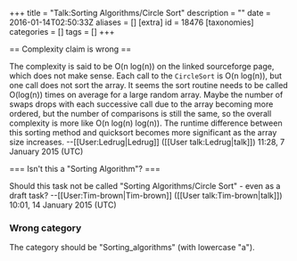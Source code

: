 +++
title = "Talk:Sorting Algorithms/Circle Sort"
description = ""
date = 2016-01-14T02:50:33Z
aliases = []
[extra]
id = 18476
[taxonomies]
categories = []
tags = []
+++

== Complexity claim is wrong ==

The complexity is said to be O(n log(n)) on the linked sourceforge page, which does not make sense.  Each call to the <code>CircleSort</code> is O(n log(n)), but one call does not sort the array.  It seems the sort routine needs to be called O(log(n)) times on average for a large random array.  Maybe the number of swaps drops with each successive call due to the array becoming more ordered, but the number of comparisons is still the same, so the overall complexity is more like O(n log(n) log(n)).  The runtime difference between this sorting method and quicksort becomes more significant as the array size increases. --[[User:Ledrug|Ledrug]] ([[User talk:Ledrug|talk]]) 11:28, 7 January 2015 (UTC)

=== Isn't this a "Sorting Algorithm"? ===

Should this task not be called "Sorting Algorithms/Circle Sort" - even as a draft task? --[[User:Tim-brown|Tim-brown]] ([[User talk:Tim-brown|talk]]) 10:01, 14 January 2015 (UTC)


###  Wrong category 


The category should be "Sorting_algorithms" (with lowercase "a").
